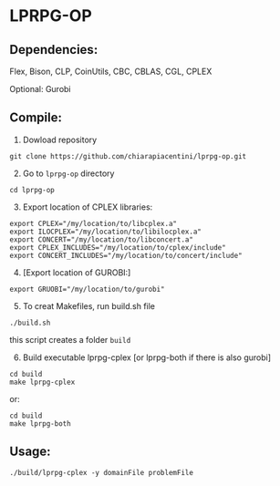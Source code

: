 # LPRPG-OP

## Dependencies:

Flex, Bison, CLP, CoinUtils, CBC, CBLAS, CGL, CPLEX

Optional: Gurobi

## Compile:

1. Dowload repository

```
git clone https://github.com/chiarapiacentini/lprpg-op.git
```

2. Go to `lprpg-op` directory

```
cd lprpg-op
```

3. Export location of CPLEX libraries:

```
export CPLEX="/my/location/to/libcplex.a"
export ILOCPLEX="/my/location/to/libilocplex.a"
export CONCERT="/my/location/to/libconcert.a"
export CPLEX_INCLUDES="/my/location/to/cplex/include"
export CONCERT_INCLUDES="/my/location/to/concert/include"
```

4. [Export location of GUROBI:]

```
export GRUOBI="/my/location/to/gurobi"
```

5. To creat Makefiles, run build.sh file

```
./build.sh
```

this script creates a folder `build`

6. Build executable lprpg-cplex [or lprpg-both if there is also gurobi]
```
cd build
make lprpg-cplex
```
or:
```
cd build
make lprpg-both
```


## Usage:

```./build/lprpg-cplex -y domainFile problemFile```

